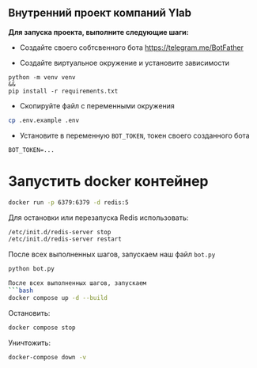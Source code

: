 

## Внутренний проект компаний **Ylab**

**Для запуска проекта, выполните следующие шаги:**
* Создайте своего собтсвенного бота
https://telegram.me/BotFather

* Создайте виртуальное окружение и установите зависимости
```
python -m venv venv
&&
pip install -r requirements.txt
```
* Скопируйте файл с переменными окружения
```sh
cp .env.example .env
```
* Установите в переменную `BOT_TOKEN`, токен своего созданного бота
```
BOT_TOKEN=...
```
# Запустить docker контейнер 
```sh
docker run -p 6379:6379 -d redis:5
```
Для остановки или перезапуска Redis использовать:
```sh
/etc/init.d/redis-server stop
/etc/init.d/redis-server restart
```
После всех выполненных шагов, запускаем наш файл `bot.py`
```sh
python bot.py

После всех выполненных шагов, запускаем 
```bash
docker compose up -d --build
```

Остановить:
```bash
docker compose stop
```

Уничтожить:
```bash
docker-compose down -v
```